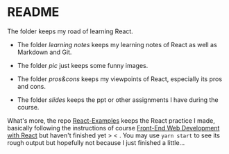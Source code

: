# README

The folder keeps my road of learning React.

* The folder *learning notes* keeps my learning notes of React as well as Markdown and Git.

* The folder *pic* just keeps some funny images.

* The folder *pros&cons* keeps my viewpoints of React, especially its pros and cons.

* The folder *slides* keeps the ppt or other assignments I have during the course.

What's more, the repo [React-Examples](https://github.com/Zydiii/React-Examples) keeps the React practice I made, basically following the instructions of course [Front-End Web Development with React](https://www.coursera.org/learn/front-end-react/home/welcome) but haven't finished yet > < . You may use `yarn start` to see its rough output but hopefully not because I just finished a little...